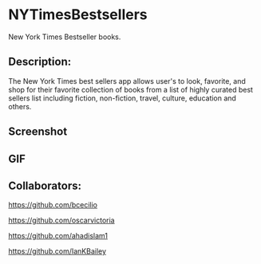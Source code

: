 # NYTimesBestsellers
New York Times Bestseller books.


## Description: 

The New York Times best sellers app allows user's to look, favorite, and shop for their favorite collection of books from a list of highly curated best sellers list including fiction, non-fiction, travel, culture, education and others.




## Screenshot



##  GIF

## Collaborators: 
https://github.com/bcecilio

https://github.com/oscarvictoria

https://github.com/ahadislam1

https://github.com/IanKBailey


